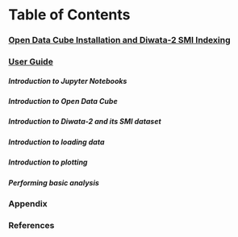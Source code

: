 # Table of Contents
### [Open Data Cube Installation and Diwata-2 SMI Indexing](https://gitlab.com/grasped/odc-notebook/-/blob/main/installation.md#open-data-cube-installation-and-diwata-2-smi-indexing)
### [User Guide](https://gitlab.com/grasped/odc-notebook/-/blob/main/user_guide.md#user-guide)
##### Introduction to Jupyter Notebooks
##### Introduction to Open Data Cube
##### Introduction to Diwata-2 and its SMI dataset
##### Introduction to loading data
##### Introduction to plotting
##### Performing basic analysis

### Appendix
### References